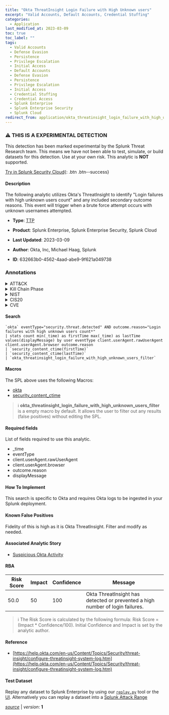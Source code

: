 ```yaml
---
title: "Okta ThreatInsight Login Failure with High Unknown users"
excerpt: "Valid Accounts, Default Accounts, Credential Stuffing"
categories:
  - Application
last_modified_at: 2023-03-09
toc: true
toc_label: ""
tags:
  - Valid Accounts
  - Defense Evasion
  - Persistence
  - Privilege Escalation
  - Initial Access
  - Default Accounts
  - Defense Evasion
  - Persistence
  - Privilege Escalation
  - Initial Access
  - Credential Stuffing
  - Credential Access
  - Splunk Enterprise
  - Splunk Enterprise Security
  - Splunk Cloud
redirect_from: application/okta_threatinsight_login_failure_with_high_unknown_users/
---
```


### :warning: THIS IS A EXPERIMENTAL DETECTION
This detection has been marked experimental by the Splunk Threat Research team. This means we have not been able to test, simulate, or build datasets for this detection. Use at your own risk. This analytic is **NOT** supported.


[Try in Splunk Security Cloud](https://www.splunk.com/en_us/cyber-security.html){: .btn .btn--success}

#### Description

The following analytic utilizes Okta&#39;s ThreatInsight to identify &#34;Login failures with high unknown users count&#34; and any included secondary outcome reasons. This event will trigger when a brute force attempt occurs with unknown usernames attempted.

- **Type**: [TTP](https://github.com/splunk/security_content/wiki/Detection-Analytic-Types)
- **Product**: Splunk Enterprise, Splunk Enterprise Security, Splunk Cloud

- **Last Updated**: 2023-03-09
- **Author**: Okta, Inc, Michael Haag, Splunk
- **ID**: 632663b0-4562-4aad-abe9-9f621a049738

### Annotations
<details>
  <summary>ATT&CK</summary>

<div markdown="1">

#### [ATT&CK](https://attack.mitre.org/)

| ID          | Technique   | Tactic         |
| ----------- | ----------- |--------------- |
| [T1078](https://attack.mitre.org/techniques/T1078/) | Valid Accounts | Defense Evasion, Persistence, Privilege Escalation, Initial Access |

| [T1078.001](https://attack.mitre.org/techniques/T1078/001/) | Default Accounts | Defense Evasion, Persistence, Privilege Escalation, Initial Access |

| [T1110.004](https://attack.mitre.org/techniques/T1110/004/) | Credential Stuffing | Credential Access |

</div>
</details>


<details>
  <summary>Kill Chain Phase</summary>

<div markdown="1">

* Exploitation
* Installation
* Delivery


</div>
</details>


<details>
  <summary>NIST</summary>

<div markdown="1">

* DE.CM



</div>
</details>

<details>
  <summary>CIS20</summary>

<div markdown="1">

* CIS 10



</div>
</details>

<details>
  <summary>CVE</summary>

<div markdown="1">


</div>
</details>


#### Search

```
`okta` eventType="security.threat.detected" AND outcome.reason="Login failures with high unknown users count*" 
| stats count min(_time) as firstTime max(_time) as lastTime values(displayMessage) by user eventType client.userAgent.rawUserAgent client.userAgent.browser outcome.reason 
| `security_content_ctime(firstTime)` 
| `security_content_ctime(lastTime)` 
| `okta_threatinsight_login_failure_with_high_unknown_users_filter`
```

#### Macros
The SPL above uses the following Macros:
* [okta](https://github.com/splunk/security_content/blob/develop/macros/okta.yml)
* [security_content_ctime](https://github.com/splunk/security_content/blob/develop/macros/security_content_ctime.yml)

> :information_source:
> **okta_threatinsight_login_failure_with_high_unknown_users_filter** is a empty macro by default. It allows the user to filter out any results (false positives) without editing the SPL.



#### Required fields
List of fields required to use this analytic.
* _time
* eventType
* client.userAgent.rawUserAgent
* client.userAgent.browser
* outcome.reason
* displayMessage



#### How To Implement
This search is specific to Okta and requires Okta logs to be ingested in your Splunk deployment.
#### Known False Positives
Fidelity of this is high as it is Okta ThreatInsight. Filter and modify as needed.

#### Associated Analytic Story
* [Suspicious Okta Activity](/stories/suspicious_okta_activity)




#### RBA

| Risk Score  | Impact      | Confidence   | Message      |
| ----------- | ----------- |--------------|--------------|
| 50.0 | 50 | 100 | Okta ThreatInsight has detected or prevented a high number of login failures. |


> :information_source:
> The Risk Score is calculated by the following formula: Risk Score = (Impact * Confidence/100). Initial Confidence and Impact is set by the analytic author.


#### Reference

* [https://help.okta.com/en-us/Content/Topics/Security/threat-insight/configure-threatinsight-system-log.htm](https://help.okta.com/en-us/Content/Topics/Security/threat-insight/configure-threatinsight-system-log.htm)



#### Test Dataset
Replay any dataset to Splunk Enterprise by using our [`replay.py`](https://github.com/splunk/attack_data#using-replaypy) tool or the [UI](https://github.com/splunk/attack_data#using-ui).
Alternatively you can replay a dataset into a [Splunk Attack Range](https://github.com/splunk/attack_range#replay-dumps-into-attack-range-splunk-server)




[*source*](https://github.com/splunk/security_content/tree/develop/detections/application/okta_threatinsight_login_failure_with_high_unknown_users.yml) \| *version*: **1**